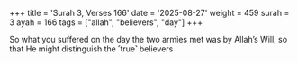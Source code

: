 +++
title = 'Surah 3, Verses 166'
date = '2025-08-27'
weight = 459
surah = 3
ayah = 166
tags = ["allah", "believers", "day"]
+++

So what you suffered on the day the two armies met was by Allah’s Will, so that He might distinguish the ˹true˺ believers